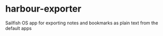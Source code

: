 # harbour-exporter
Sailfish OS app for exporting notes and bookmarks as plain text from the default apps
